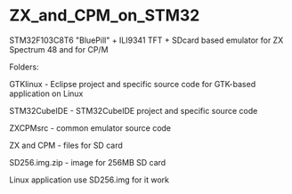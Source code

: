 # ZX_and_CPM_on_STM32

STM32F103C8T6 "BluePill" + ILI9341 TFT + SDcard based emulator for ZX Spectrum 48 and for CP/M


Folders:

GTKlinux - Eclipse project and specific source code for GTK-based application on Linux

STM32CubeIDE - STM32CubeIDE project and specific source code

ZXCPMsrc - common emulator source code

ZX and CPM - files for SD card

SD256.img.zip - image for 256MB SD card

Linux application use SD256.img for it work
